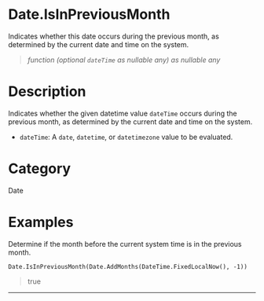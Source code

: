 # Date.IsInPreviousMonth
Indicates whether this date occurs during the previous month, as determined by the current date and time on the system.
> _function (optional <code>dateTime</code> as nullable any) as nullable any_

# Description 
Indicates whether the given datetime value <code>dateTime</code> occurs during the previous month, as determined by the current date and time on the system.
      <ul>
      <li><code>dateTime</code>: A <code>date</code>, <code>datetime</code>, or <code>datetimezone</code> value to be evaluated.</li>
      </ul>
# Category 
Date
# Examples 
Determine if the month before the current system time is in the previous month.
```
Date.IsInPreviousMonth(Date.AddMonths(DateTime.FixedLocalNow(), -1))
```
> true
***
